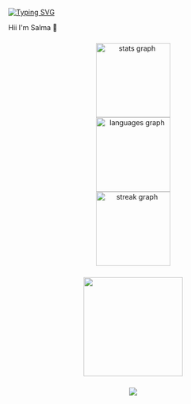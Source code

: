 <a href="https://git.io/typing-svg"><img src="https://readme-typing-svg.demolab.com?font=Fira+Code&size=24&pause=1000&color=5945A1&background=FFF8F300&vCenter=true&random=false&width=435&lines=Welcome+to+my+GitHup+page+%F0%9F%96%A4%F0%9F%92%99" alt="Typing SVG" /></a>
<p align="left">Hii  I'm Salma 🌹</p>

###

<div align="center">
  <img src="https://github-readme-stats.vercel.app/api?username=Salmakhl&hide_title=false&hide_rank=false&show_icons=true&include_all_commits=true&count_private=true&disable_animations=false&theme=dracula&locale=en&hide_border=false&order=1" height="150" alt="stats graph" /> <br>
  <img src="https://github-readme-stats.vercel.app/api/top-langs?username=Salmakhl&locale=en&hide_title=false&layout=compact&card_width=320&langs_count=5&theme=dracula&hide_border=false&order=2" height="150" alt="languages graph" /> <br>
  <img src="https://streak-stats.demolab.com?user=Salmakhl&locale=en&mode=daily&theme=dracula&hide_border=false&border_radius=5&order=3" height="150" alt="streak graph"  />
</div>

###

<div align="center">
  <img height="200" src="https://f.hellowork.com/blogdumoderateur/2013/02/nyan-cat-gif-1.gif"  />
</div>

###

<div align="center">
  <img src="https://visitor-badge.laobi.icu/badge?page_id=Salmakhl.Salmakhl&"  />
</div>

###
